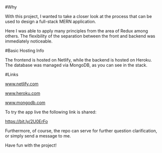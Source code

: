 #Why


With this project, I wanted to take a closer look at the process that can be used to design a full-stack MERN application.

Here I was able to apply many principles from the area of Redux among others. The flexibility of the separation between the front and backend was immediately noticeable.

#Basic Hosting Info 


The frontend is hosted on Netlify, while the backend is hosted on Heroku. The database was managed via MongoDB, as you can see in the stack.

#Links


www.netlify.com

www.heroku.com

www.mongodb.com


To try the app live the following link is shared:

https://bit.ly/2U0ErFo

Furthermore, of course, the repo can serve for further question clarification, or simply send a message to me.

Have fun with the project!
